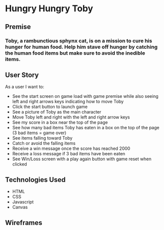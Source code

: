 # Hungry Hungry Toby #
## Premise ##
### Toby, a rambunctious sphynx cat, is on a mission to cure his hunger for human food. Help him stave off hunger by catching the human food items but make sure to avoid the inedible items. ###

## User Story ##
As a user I want to:
* See the start screen on game load with game premise while also seeing left and right arrows keys indicating how to move Toby
* Click the start button to launch game
* See a picture of Toby as the main character
* Move Toby left and right with the left and right arrow keys
* See my score in a box near the top of the page
* See how many bad items Toby has eaten in a box on the top of the page (3 bad items = game over)
* See items falling toward Toby
* Catch or avoid the falling items
* Receive a win message once the score has reached 2000
* Receive a loss message if 3 bad items have been eaten
* See Win/Loss screen with a play again button with game reset when clicked

## Technologies Used ##
* HTML
* CSS
* Javascript
* Canvas

## Wireframes ##
